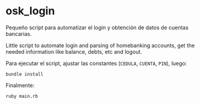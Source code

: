 # osk_login

Pequeño script para automatizar el login y obtención de datos de cuentas bancarias.

Little script to automate login and parsing of homebanking accounts, get the needed information like balance, debts, etc and logout.

Para ejecutar el script, ajustar las constantes (`CEDULA`, `CUENTA`, `PIN`), luego:

```
bundle install
```

Finalmente:

```
ruby main.rb
```


